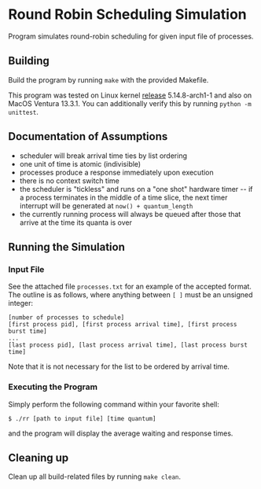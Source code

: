 # Round Robin Scheduling Simulation

Program simulates round-robin scheduling for given input file of processes.

## Building

Build the program by running `make` with the provided Makefile.

This program was tested on Linux kernel [release](https://kernel.org) 5.14.8-arch1-1 and also on MacOS Ventura 13.3.1. You can additionally verify this by running `python -m unittest`.

## Documentation of Assumptions

- scheduler will break arrival time ties by list ordering
- one unit of time is atomic (indivisible)
- processes produce a response immediately upon execution
- there is no context switch time
- the scheduler is "tickless" and runs on a "one shot" hardware timer -- if a process terminates in the middle of a time slice, the next timer interrupt will be generated at `now() + quantum_length`
- the currently running process will always be queued after those that arrive at the time its quanta is over

## Running the Simulation

### Input File

See the attached file `processes.txt` for an example of the accepted format. The outline is as follows, where anything between `[ ]` must be an unsigned integer:

```
[number of processes to schedule]
[first process pid], [first process arrival time], [first process burst time]
...
[last process pid], [last process arrival time], [last process burst time]

```

Note that it is not necessary for the list to be ordered by arrival time.

### Executing the Program

Simply perform the following command within your favorite shell:

```
$ ./rr [path to input file] [time quantum]
```

and the program will display the average waiting and response times.

## Cleaning up

Clean up all build-related files by running `make clean`.
